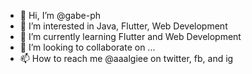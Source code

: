 - 👋 Hi, I’m @gabe-ph
- 👀 I’m interested in Java, Flutter, Web Development
- 🌱 I’m currently learning Flutter and Web Development
- 💞️ I’m looking to collaborate on ...
- 📫 How to reach me @aaalgiee on twitter, fb, and ig

<!---
gabe-ph/gabe-ph is a ✨ special ✨ repository because its `README.md` (this file) appears on your GitHub profile.
You can click the Preview link to take a look at your changes.
--->
